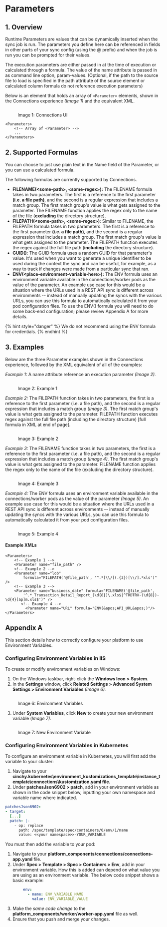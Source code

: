 # Parameters

## 1. Overview

Runtime Parameters are values that can be dynamically inserted when the sync job is run. The parameters you define here can be referenced in fields in other parts of your sync config (using the @ prefix) and when the job is run you can be prompted for their values.

The execution parameters are either passed in at the time of execution or calculated through a formula. The value of the name attribute is passed in as command line option, param-values. (Optional, if the path to the source file to load is specified in the path attribute of the source element or calculated column formula do not reference execution parameters)

Below is an element that holds an array of `<Parameter>` elements, shown in the Connections experience _(Image 1)_ and the equivalent XML.&#x20;

<figure><img src="../../../.gitbook/assets/image (118).png" alt=""><figcaption><p>Image 1: Connections UI</p></figcaption></figure>

```markup
<Parameters>
    <!-- Array of <Parameter> -->
    ...
</Parameters>
```

## 2. Supported Formulas

You can choose to just use plain text in the Name field of the Parameter, or you can use a calculated formula.

The following formulas are currently supported by Connections.

* **FILENAME(\<some-path>, \<some-regex>):** The FILENAME formula takes in two parameters. The first is a reference to the first parameter **(i.e. a file path)**, and the second is a regular expression that includes a match group. The first match group's value is what gets assigned to the parameter. The FILENAME function applies the regex only to the name of the file (**excluding** the directory structure).
* **FILEPATH(\<some-path>, \<some-regex>)**: Similar to FILENAME, the FILEPATH formula takes in two parameters. The first is a reference to the first parameter **(i.e. a file path)**, and the second is a regular expression that includes a match group. The first match group's value is what gets assigned to the parameter. The FILEPATH function executes the regex against the full file path (**including** the directory structure).
* **GUID()**: The GUID formula uses a random GUID for that parameter's value. It's used when you want to generate a unique identifier to be used during the context the sync and can be useful, for example, as a way to track if changes were made from a particular sync that ran.
* **ENV(\<place-environment-variable-here>):** The ENV formula uses an environment variable available in the connections/worker pods as the value of the parameter. An example use case for this would be a situation where the URLs used in a REST API sync is different across environments -- instead of manually updating the syncs with the various URLs, you can use this formula to automatically calculated it from your pod configuration files. To use the ENV() formula you will need to do some back-end configuration; please review Appendix A for more details.

{% hint style="danger" %}
We do not recommend using the ENV formula for credentials.
{% endhint %}

## 3. Examples

Below are the three Parameter examples shown in the Connections experience, followed by the XML equivalent of all of the examples:

_Example 1:_ A name attribute reference an execution parameter _(Image 2)._

<figure><img src="../../../.gitbook/assets/image (270).png" alt=""><figcaption><p>Image 2: Example 1</p></figcaption></figure>

_Example 2:_ The FILEPATH function takes in two parameters, the first is a reference to the first parameter (i.e. a file path), and the second is a regular expression that includes a match group _(Image 3)_. The first match group's value is what gets assigned to the parameter. FILEPATH function executes regex against the full file path (including the directory structure) \[full formula in XML at end of page].

<figure><img src="../../../.gitbook/assets/image (163).png" alt=""><figcaption><p>Image 3: Example 2</p></figcaption></figure>

_Example 3:_ The FILENAME function takes in two parameters, the first is a reference to the first parameter (i.e. a file path), and the second is a regular expression that includes a match group _(Image 4)_. The first match group's value is what gets assigned to the parameter. FILENAME function applies the regex only to the name of the file (excluding the directory structure).

<figure><img src="../../../.gitbook/assets/image (71).png" alt=""><figcaption><p>Image 4: Example 3</p></figcaption></figure>

_Example 4:_ The ENV formula uses an environment variable available in the connections/worker pods as the value of the parameter _(Image 5)_. An example use case for this would be a situation where the URLs used in a REST API sync is different across environments -- instead of manually updating the syncs with the various URLs, you can use this formula to automatically calculated it from your pod configuration files.

<figure><img src="../../../.gitbook/assets/image (107).png" alt=""><figcaption><p>Image 5: Example 4</p></figcaption></figure>

#### Example XMLs

```markup
<Parameters>
	<!-- Example 1 -->
	<Parameter name="file_path" />
	<!-- Example 2 -->
	<Parameter name="lob" 
		formula="FILEPATH('@file_path', '^.*[\\/](.{3})[\\/].*xls')" /> 
	<!-- Example 3 -->
	<Parameter name="business_date" formula="FILENAME('@file_path', 
		'^.*_Transaction_Detail_Report_(\d{8})\.xls$|^TRDTRX-(\d{8})-\d{4}[ap]m.xls$')" />
       <!-- Example 4 -->
         <Parameter name="URL" formula="ENV(&apos;API_URL&apos;)"/>
</Parameters>
```

## Appendix A

This section details how to correctly configure your platform to use Environment Variables.

### Configuring Environment Variables in IIS

To create or modify environment variables on Windows:

1. On the Windows taskbar, right-click the **Windows Icon** **>** **System.**
2. In the **Settings** window, click **Related Settings > Advanced System Settings > Environment Variables** _(Image 6)._

<figure><img src="../../../.gitbook/assets/image (102).png" alt=""><figcaption><p>Image 6: Environment Variables</p></figcaption></figure>

3. Under **System Variables**, click **New** to create your new environment variable (_Image 7)._

<figure><img src="../../../.gitbook/assets/image.png" alt=""><figcaption><p>Image 7: New Environment Variable</p></figcaption></figure>

### Configuring Environment Variables in Kubernetes

To configure an environment variable in Kubernetes, you will first add the variable to your cluster:

1. Navigate to your **cinchy.kubernetes\environment\_kustomizations\_template\instance\_template\connections\kustomization.yaml file.**
2. Under **patchesJson6902 > patch**, add in your environment variable as shown in the code snippet below, inputting your own namespace and variable name where indicated.

```yaml
patchesJson6902:
- target:
  [...]
  patch: |-
    - op: replace
      path: /spec/template/spec/containers/0/env/1/name
      value: <<your namespace>>-YOUR_VARIABLE
```

You must then add the variable to your pod:

1. Navigate to your **platform\_components/connections/connections-app.yaml** file.
2. Under **Spec > Template > Spec > Containers > Env**, add in your environment variable. How this is added can depend on what value you are using as an environment variable. The below code snippet shows a basic example:

```yaml
        env:
          - name: ENV_VARIABLE_NAME
            value: ENV_VARIABLE_VALUE
```

3. Make the _same code change_ to the **platform\_components/worker/worker-app.yaml** file as well.
4. Ensure that you push and merge your changes.
